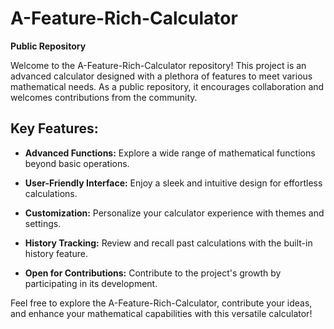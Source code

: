 # A-Feature-Rich-Calculator

**Public Repository**

Welcome to the A-Feature-Rich-Calculator repository! This project is an advanced calculator designed with a plethora of features to meet various mathematical needs. As a public repository, it encourages collaboration and welcomes contributions from the community.

## Key Features:

- **Advanced Functions:** Explore a wide range of mathematical functions beyond basic operations.

- **User-Friendly Interface:** Enjoy a sleek and intuitive design for effortless calculations.

- **Customization:** Personalize your calculator experience with themes and settings.

- **History Tracking:** Review and recall past calculations with the built-in history feature.

- **Open for Contributions:** Contribute to the project's growth by participating in its development.

Feel free to explore the A-Feature-Rich-Calculator, contribute your ideas, and enhance your mathematical capabilities with this versatile calculator!
